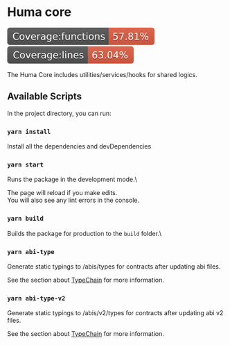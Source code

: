 # Huma core

![Badge functions](coverage/badge-functions.svg) ![Badge lines](coverage/badge-lines.svg)

The Huma Core includes utilities/services/hooks for shared logics.

## Available Scripts

In the project directory, you can run:

### `yarn install`

Install all the dependencies and devDependencies

### `yarn start`

Runs the package in the development mode.\

The page will reload if you make edits.\
You will also see any lint errors in the console.

### `yarn build`

Builds the package for production to the `build` folder.\

### `yarn abi-type`

Generate static typings to /abis/types for contracts after updating abi files.

See the section about [TypeChain](https://github.com/dethcrypto/TypeChain) for more information.

### `yarn abi-type-v2`

Generate static typings to /abis/v2/types for contracts after updating abi v2 files.

See the section about [TypeChain](https://github.com/dethcrypto/TypeChain) for more information.
